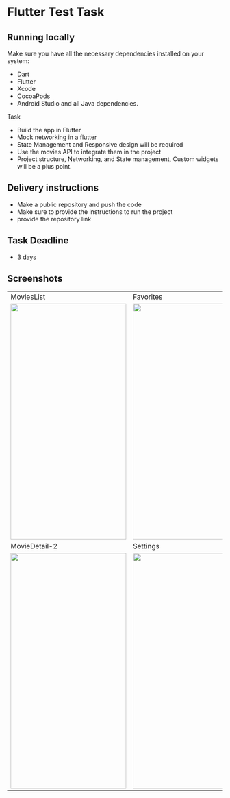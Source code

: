# Flutter Test Task 

## Running locally

Make sure you have all the necessary dependencies installed on your system:

- Dart
- Flutter
- Xcode
- CocoaPods
- Android Studio and all Java dependencies.

Task
 - Build the app in Flutter
 - Mock networking in a flutter
 - State Management and Responsive design will be required
 - Use the movies API to integrate them in the project
 - Project structure, Networking, and State management, Custom widgets will be a plus point.

## Delivery instructions
 - Make a public repository and push the code
 - Make sure to provide the instructions to run the project
 - provide the repository link

## Task Deadline
 - 3 days

## Screenshots

<table>
  <tr>
    <td>MoviesList</td>
     <td>Favorites</td>
     <td>MovieDetail-1</td>
  </tr>
  <tr>
        <td><img src="https://user-images.githubusercontent.com/48868012/225009396-10615429-8e88-491a-b98e-0e35947db821.png" width=270 height=550></td>
     <td><img src="https://user-images.githubusercontent.com/48868012/225009387-e4fc2699-cec2-47ce-b1bc-597cc50f8296.png" width=270 height=550></td>
        <td><img src="https://user-images.githubusercontent.com/48868012/225009332-2ad7aa75-6153-44f2-a034-0418b192636f.png" width=270 height=550></td>
  
  </tr>
   <tr>
    <td>MovieDetail-2</td>
     <td>Settings</td>
  </tr>
  <tr>
    <td><img src="https://user-images.githubusercontent.com/48868012/225009362-a4be52ce-4b81-4fec-8033-3f0a276e8e68.png" width=270 height=550></td>
    <td><img src="https://user-images.githubusercontent.com/48868012/225009376-dfb7a766-f8c2-4ec7-918b-b3b47bcb3a58.png" width=270 height=550></td>
  </tr>
 </table>

 
